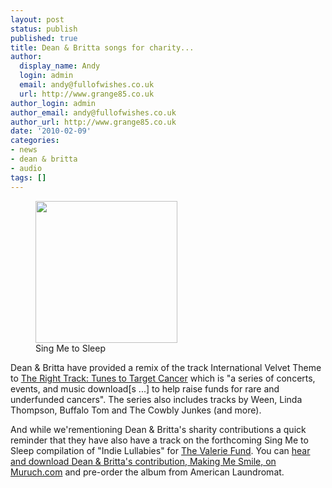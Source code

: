 ```yaml
---
layout: post
status: publish
published: true
title: Dean & Britta songs for charity...
author:
  display_name: Andy
  login: admin
  email: andy@fullofwishes.co.uk
  url: http://www.grange85.co.uk
author_login: admin
author_email: andy@fullofwishes.co.uk
author_url: http://www.grange85.co.uk
date: '2010-02-09'
categories:
- news
- dean & britta
- audio
tags: []
---
```

<p><figure class="caption alignright"><a href="/wp/wp-content/uploads/2009/09/alr-0021.jpg"><img src="https://www.fullofwishes.co.uk/wp/wp-content/uploads/2009/09/alr-0021.jpg" alt="" title="alr-0021" width="227" height="227" class="size-full wp-image-1606" /></a><figcaption class="caption-text">Sing Me to Sleep</figcaption></figure>
<p>Dean & Britta have provided a remix of the track International Velvet Theme to <a href="http://www.righttracktunes.org/">The Right Track: Tunes to Target Cancer</a> which is "a series of concerts, events, and music download[s ...] to help raise funds for rare and underfunded cancers". The series also includes tracks by Ween, Linda Thompson, Buffalo Tom and The Cowbly Junkes (and more).</p>
<p>And while we'rementioning Dean & Britta's sharity contributions a quick reminder that they have also have a track on the forthcoming Sing Me to Sleep compilation of "Indie Lullabies" for <a href="http://www.thevaleriefund.org/">The Valerie Fund</a>. You can <a href="http://www.muruch.com/2010/01/mp3-menagerie-dean-britta-lucy-schwartz-aidan-knight.html">hear and download Dean & Britta's contribution, Making Me Smile, on Muruch.com</a> and pre-order the album from American Laundromat.</p>
